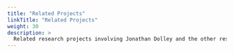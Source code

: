 ```yaml
---
title: "Related Projects"
linkTitle: "Related Projects"
weight: 30
description: >
  Related research projects involving Jonathan Dolley and the other research partners.
---
```


